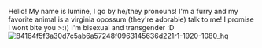 

Hello! My name is lumine, I go by he/they pronouns! I'm a furry and my favorite animal is a virginia opossum (they're adorable) talk to me! I promise i wont bite you >:)) I'm bisexual and transgender :D 
![84164f5f3a30d7c5ab6a57248f0963145636d221r1-1920-1080_hq](https://user-images.githubusercontent.com/106329472/170513017-14b4434e-6b18-4c6a-b11f-3d066fc8ca3f.gif)
